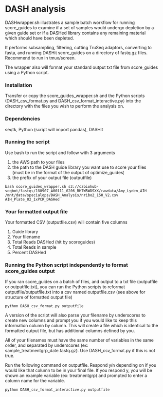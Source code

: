 # DASH analysis
DASHwrapper.sh illustrates a sample batch workflow for running score_guides to examine if a set of samples would undergo depletion by a given guide set or if a DASHed library contains any remaining material which should have been depleted. 

It performs subsampling, filtering, cutting TruSeq adaptors, converting to fasta, and running DASHit score_guides on a directory of fastq.gz files. Recommend to run in tmux/screen.

The wrapper also will format your standard output txt file from score_guides using a Python script. 

### Installation
Transfer or copy the score_guides_wrapper.sh and the Python scripts (DASH_csv_format.py and DASH_csv_format_interactive.py) into the directory with the files you wish to perform the analysis on.

### Dependencies
seqtk, Python (script will import pandas), DASHit

### Running the script

Use bash to run the script and follow with 3 arguments
1. the AWS path to your files
2. the path to the DASH guide library you want use to score your files (must be in the format of the output of optimize_guides)
3. the prefix of your output file (outputfile)


```
bash score_guides_wrapper.sh s3://czbiohub-seqbot/fastqs/180907_A00111_0206_BH7W5WDSXX/rawdata/Amy_Lyden_AIH /mnt/data/specialops/DASH_Analysis/nribo2_150_V2.csv AIH_Plate_02_1xPCR_DASHed
```

### Your formatted output file
Your formatted CSV (outputfile.csv) will contain five columns
1. Guide library
2. Your filename
3. Total Reads DASHed (hit by scoreguides)
4. Total Reads in sample
5. Percent DASHed

### Running the Python script independently to format score_guides output
If you ran score_guides on a batch of files, and output to a txt file (outputfile or outputfile.txt), you can run the Python scripts to reformat outputfile/outputfile.txt into a csv named outputfile.csv (see above for structure of formatted output file)

```
python DASH_csv_format.py outputfile
```

A version of the script will also parse your filename by underscores to create new columns and prompt you if you would like to keep this information column by column. This will create a file which is identical to the formatted output file, but has additional columns defined by you.
 
All of your filenames must have the same number of variables in the same order, and separated by underscores (ex: sample_treatmentgrp_date.fastq.gz). Use DASH_csv_format.py if this is not true.

Run the following command on outputfile. Respond y/n depending on if you would like that column to be in your final file. If you respond y, you will be shown an example variable (ex: treatmentgrp) and prompted to enter a column name for the variable.

```
python DASH_csv_format_interactive.py outputfile
```
